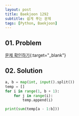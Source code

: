 ```yaml
---
layout: post
title: Baekjoon 1292
subtitle: 쉽게 푸는 문제
tags: [Python, Baekjoon]
---
```


## 01. Problem

[문제 확인하기](https://www.acmicpc.net/problem/1292){:target="_blank"}

## 02. Solution

```Python
a, b = map(int, input().split())
temp = []
for i in range(1, b + 1):
    for j in range(i):
        temp.append(i)

print(sum(temp[a - 1:b]))
```
